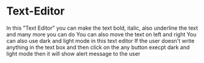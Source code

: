 # Text-Editor

In this "Text Editor" you can make the text bold, italic, also underline the text and many more you can do You can also move the text on left and right You can also use dark and light mode in this text editor
If the user doesn't write anything in the text box and then click on the any button execpt dark and light mode then it will show alert message to the user

